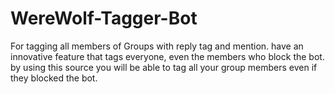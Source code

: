 # WereWolf-Tagger-Bot
For tagging all members of Groups with reply tag and mention. have an innovative feature that tags everyone, even the members who block the bot.
by using this source you will be able to tag all your group members even if they blocked the bot.
